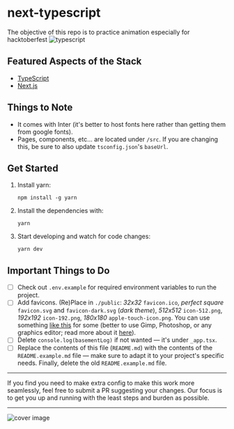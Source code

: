 # next-typescript

The objective of this repo is to practice animation especially for hacktoberfest
![typescript](https://user-images.githubusercontent.com/13522179/174338949-b3ca8cd7-a7be-4fc2-8845-7e2c2f44a3b3.png)


## Featured Aspects of the Stack

- [TypeScript](https://www.typescriptlang.org/)
- [Next.js](https://nextjs.org/)

## Things to Note

- It comes with Inter (it's better to host fonts here rather than getting them from google fonts).
- Pages, components, etc... are located under `/src`. If you are changing this, be sure to also update `tsconfig.json`'s `baseUrl`.

## Get Started

1. Install yarn:

   ```
   npm install -g yarn
   ```

2. Install the dependencies with:

   ```
   yarn
   ```

3. Start developing and watch for code changes:

   ```
   yarn dev
   ```

## Important Things to Do

- [ ] Check out `.env.example` for required environment variables to run the project.
- [ ] Add favicons. (Re)Place in `./public`: _32x32_ `favicon.ico`, _perfect square_ `favicon.svg` and `favicon-dark.svg` (_dark theme_), _512x512_ `icon-512.png`, _192x192_ `icon-192.png`, _180x180_ `apple-touch-icon.png`. You can use something [like this](https://realfavicongenerator.net/) for some (better to use Gimp, Photoshop, or any graphics editor; read more about it [here](https://evilmartians.com/chronicles/how-to-favicon-in-2021-six-files-that-fit-most-needs)).
- [ ] Delete `console.log(basementLog)` if not wanted — it's under `_app.tsx`.
- [ ] Replace the contents of this file (`README.md`) with the contents of the `README.example.md` file — make sure to adapt it to your project's specific needs. Finally, delete the old `README.example.md` file.

---

If you find you need to make extra config to make this work more seamlessly, feel free to submit a PR suggesting your changes. Our focus is to get you up and running with the least steps and burden as possible.

---

![cover image](https://github.com/basementstudio/next-typescript/raw/main/public/og.png 'We Make Cool Sh*t That Performs')
